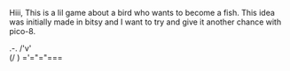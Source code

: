 Hiii,
This is a lil game about a bird who wants to become a fish. This idea was initially made in bitsy and I want to try and give it another chance with pico-8.

   .-.
  /'v'\
 (/   \)
='="="===
